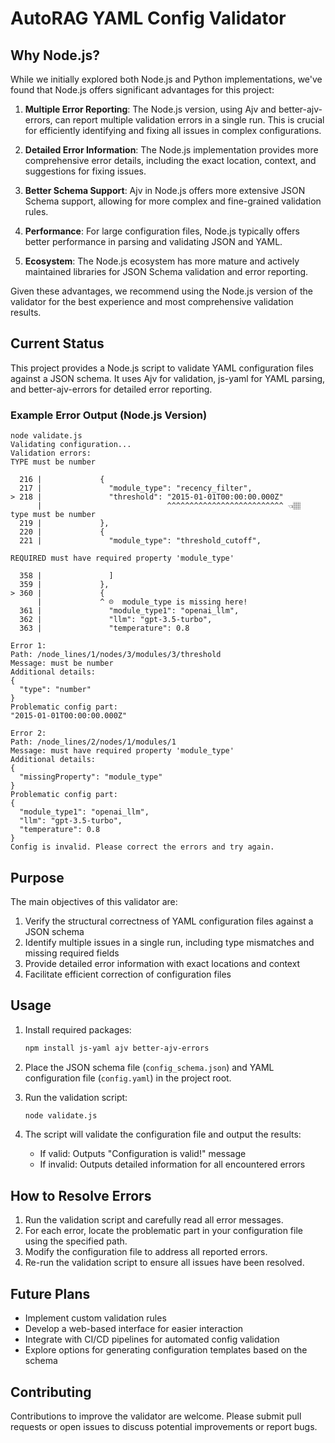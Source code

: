 #  AutoRAG YAML Config Validator

## Why Node.js?

While we initially explored both Node.js and Python implementations, we've found that Node.js offers significant advantages for this project:

1. **Multiple Error Reporting**: The Node.js version, using Ajv and better-ajv-errors, can report multiple validation errors in a single run. This is crucial for efficiently identifying and fixing all issues in complex configurations.

2. **Detailed Error Information**: The Node.js implementation provides more comprehensive error details, including the exact location, context, and suggestions for fixing issues.

3. **Better Schema Support**: Ajv in Node.js offers more extensive JSON Schema support, allowing for more complex and fine-grained validation rules.

4. **Performance**: For large configuration files, Node.js typically offers better performance in parsing and validating JSON and YAML.

5. **Ecosystem**: The Node.js ecosystem has more mature and actively maintained libraries for JSON Schema validation and error reporting.

Given these advantages, we recommend using the Node.js version of the validator for the best experience and most comprehensive validation results.

## Current Status

This project provides a Node.js script to validate YAML configuration files against a JSON schema. It uses Ajv for validation, js-yaml for YAML parsing, and better-ajv-errors for detailed error reporting.

### Example Error Output (Node.js Version)

```
node validate.js
Validating configuration...
Validation errors:
TYPE must be number

  216 |             {
  217 |               "module_type": "recency_filter",
> 218 |               "threshold": "2015-01-01T00:00:00.000Z"
      |                            ^^^^^^^^^^^^^^^^^^^^^^^^^^ 👈🏽  type must be number
  219 |             },
  220 |             {
  221 |               "module_type": "threshold_cutoff",

REQUIRED must have required property 'module_type'

  358 |               ]
  359 |             },
> 360 |             {
      |             ^ ☹️  module_type is missing here!
  361 |               "module_type1": "openai_llm",
  362 |               "llm": "gpt-3.5-turbo",
  363 |               "temperature": 0.8

Error 1:
Path: /node_lines/1/nodes/3/modules/3/threshold
Message: must be number
Additional details:
{
  "type": "number"
}
Problematic config part:
"2015-01-01T00:00:00.000Z"

Error 2:
Path: /node_lines/2/nodes/1/modules/1
Message: must have required property 'module_type'
Additional details:
{
  "missingProperty": "module_type"
}
Problematic config part:
{
  "module_type1": "openai_llm",
  "llm": "gpt-3.5-turbo",
  "temperature": 0.8
}
Config is invalid. Please correct the errors and try again.
```

## Purpose

The main objectives of this validator are:

1. Verify the structural correctness of YAML configuration files against a JSON schema
2. Identify multiple issues in a single run, including type mismatches and missing required fields
3. Provide detailed error information with exact locations and context
4. Facilitate efficient correction of configuration files

## Usage

1. Install required packages:

   ```sh
   npm install js-yaml ajv better-ajv-errors
   ```

2. Place the JSON schema file (`config_schema.json`) and YAML configuration file (`config.yaml`) in the project root.

3. Run the validation script:

   ```sh
   node validate.js
   ```

4. The script will validate the configuration file and output the results:
   - If valid: Outputs "Configuration is valid!" message
   - If invalid: Outputs detailed information for all encountered errors

## How to Resolve Errors

1. Run the validation script and carefully read all error messages.
2. For each error, locate the problematic part in your configuration file using the specified path.
3. Modify the configuration file to address all reported errors.
4. Re-run the validation script to ensure all issues have been resolved.

## Future Plans

- Implement custom validation rules
- Develop a web-based interface for easier interaction
- Integrate with CI/CD pipelines for automated config validation
- Explore options for generating configuration templates based on the schema

## Contributing

Contributions to improve the validator are welcome. Please submit pull requests or open issues to discuss potential improvements or report bugs.